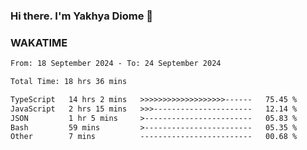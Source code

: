 ### Hi there. I'm Yakhya Diome 👋

### WAKATIME
<!--START_SECTION:waka-->

```txt
From: 18 September 2024 - To: 24 September 2024

Total Time: 18 hrs 36 mins

TypeScript   14 hrs 2 mins   >>>>>>>>>>>>>>>>>>>------   75.45 %
JavaScript   2 hrs 15 mins   >>>----------------------   12.14 %
JSON         1 hr 5 mins     >------------------------   05.83 %
Bash         59 mins         >------------------------   05.35 %
Other        7 mins          -------------------------   00.68 %
```

<!--END_SECTION:waka-->
